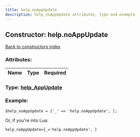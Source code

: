 ```yaml
---
title: help.noAppUpdate
description: help_noAppUpdate attributes, type and example
---
```

## Constructor: help.noAppUpdate  
[Back to constructors index](index.md)



### Attributes:

| Name     |    Type       | Required |
|----------|:-------------:|---------:|



### Type: [help\_AppUpdate](../types/help_AppUpdate.md)


### Example:

```
$help_noAppUpdate = ['_' => 'help.noAppUpdate', ];
```  

Or, if you're into Lua:  


```
help_noAppUpdate={_='help.noAppUpdate', }

```


